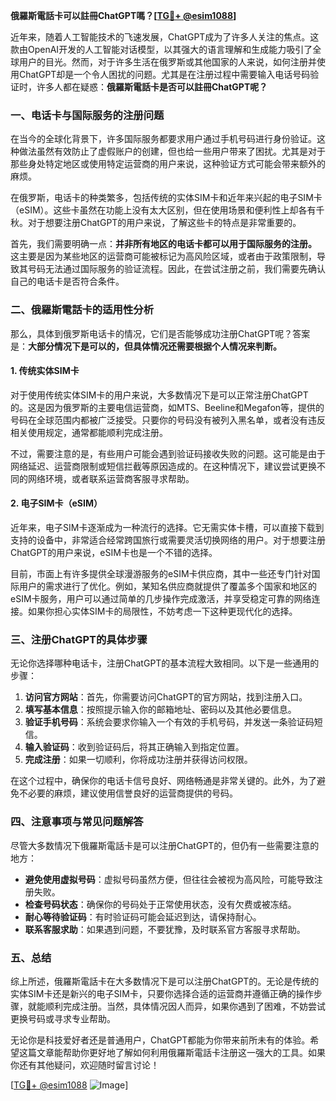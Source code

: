 **俄羅斯電話卡可以註冊ChatGPT嗎？[[TG💪+ @esim1088](https://t.me/s/esim1088)]**

近年来，随着人工智能技术的飞速发展，ChatGPT成为了许多人关注的焦点。这款由OpenAI开发的人工智能对话模型，以其强大的语言理解和生成能力吸引了全球用户的目光。然而，对于许多生活在俄罗斯或其他国家的人来说，如何注册并使用ChatGPT却是一个令人困扰的问题。尤其是在注册过程中需要输入电话号码验证时，许多人都在疑惑：**俄羅斯電話卡是否可以註冊ChatGPT呢？**

### 一、电话卡与国际服务的注册问题

在当今的全球化背景下，许多国际服务都要求用户通过手机号码进行身份验证。这种做法虽然有效防止了虚假账户的创建，但也给一些用户带来了困扰。尤其是对于那些身处特定地区或使用特定运营商的用户来说，这种验证方式可能会带来额外的麻烦。

在俄罗斯，电话卡的种类繁多，包括传统的实体SIM卡和近年来兴起的电子SIM卡（eSIM）。这些卡虽然在功能上没有太大区别，但在使用场景和便利性上却各有千秋。对于想要注册ChatGPT的用户来说，了解这些卡的特点是非常重要的。

首先，我们需要明确一点：**并非所有地区的电话卡都可以用于国际服务的注册。** 这主要是因为某些地区的运营商可能被标记为高风险区域，或者由于政策限制，导致其号码无法通过国际服务的验证流程。因此，在尝试注册之前，我们需要先确认自己的电话卡是否符合条件。

### 二、俄羅斯電話卡的适用性分析

那么，具体到俄罗斯电话卡的情况，它们是否能够成功注册ChatGPT呢？答案是：**大部分情况下是可以的，但具体情况还需要根据个人情况来判断。**

#### 1. 传统实体SIM卡

对于使用传统实体SIM卡的用户来说，大多数情况下是可以正常注册ChatGPT的。这是因为俄罗斯的主要电信运营商，如MTS、Beeline和Megafon等，提供的号码在全球范围内都被广泛接受。只要你的号码没有被列入黑名单，或者没有违反相关使用规定，通常都能顺利完成注册。

不过，需要注意的是，有些用户可能会遇到验证码接收失败的问题。这可能是由于网络延迟、运营商限制或短信拦截等原因造成的。在这种情况下，建议尝试更换不同的网络环境，或者联系运营商客服寻求帮助。

#### 2. 电子SIM卡（eSIM）

近年来，电子SIM卡逐渐成为一种流行的选择。它无需实体卡槽，可以直接下载到支持的设备中，非常适合经常跨国旅行或需要灵活切换网络的用户。对于想要注册ChatGPT的用户来说，eSIM卡也是一个不错的选择。

目前，市面上有许多提供全球漫游服务的eSIM卡供应商，其中一些还专门针对国际用户的需求进行了优化。例如，某知名供应商就提供了覆盖多个国家和地区的eSIM卡服务，用户可以通过简单的几步操作完成激活，并享受稳定可靠的网络连接。如果你担心实体SIM卡的局限性，不妨考虑一下这种更现代化的选择。

### 三、注册ChatGPT的具体步骤

无论你选择哪种电话卡，注册ChatGPT的基本流程大致相同。以下是一些通用的步骤：

1. **访问官方网站**：首先，你需要访问ChatGPT的官方网站，找到注册入口。
2. **填写基本信息**：按照提示输入你的邮箱地址、密码以及其他必要信息。
3. **验证手机号码**：系统会要求你输入一个有效的手机号码，并发送一条验证码短信。
4. **输入验证码**：收到验证码后，将其正确输入到指定位置。
5. **完成注册**：如果一切顺利，你将成功注册并获得访问权限。

在这个过程中，确保你的电话卡信号良好、网络畅通是非常关键的。此外，为了避免不必要的麻烦，建议使用信誉良好的运营商提供的号码。

### 四、注意事项与常见问题解答

尽管大多数情况下俄羅斯電話卡是可以注册ChatGPT的，但仍有一些需要注意的地方：

- **避免使用虚拟号码**：虚拟号码虽然方便，但往往会被视为高风险，可能导致注册失败。
- **检查号码状态**：确保你的号码处于正常使用状态，没有欠费或被冻结。
- **耐心等待验证码**：有时验证码可能会延迟到达，请保持耐心。
- **联系客服求助**：如果遇到问题，不要犹豫，及时联系官方客服寻求帮助。

### 五、总结

综上所述，俄羅斯電話卡在大多数情况下是可以注册ChatGPT的。无论是传统的实体SIM卡还是新兴的电子SIM卡，只要你选择合适的运营商并遵循正确的操作步骤，就能顺利完成注册。当然，具体情况因人而异，如果你遇到了困难，不妨尝试更换号码或寻求专业帮助。

无论你是科技爱好者还是普通用户，ChatGPT都能为你带来前所未有的体验。希望这篇文章能帮助你更好地了解如何利用俄羅斯電話卡注册这一强大的工具。如果你还有其他疑问，欢迎随时留言讨论！

[[TG💪+ @esim1088](https://t.me/s/esim1088) ![Image](https://i.postimg.cc/4NQfJmqS/Snipaste-2025-05-13-00-14-12.png)]